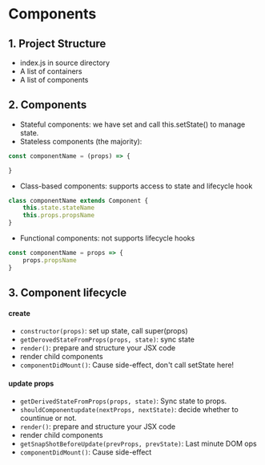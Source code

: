 # Components
## 1. Project Structure
- index.js in source directory
- A list of containers
- A list of components

## 2. Components
- Stateful components: we have set and call this.setState() to manage state.
- Stateless components (the majority): 
```javascript
const componentName = (props) => {

}
```
- Class-based components: supports access to state and lifecycle hook 
```javascript
class componentName extends Component {
    this.state.stateName
    this.props.propsName
}
```
- Functional components: not supports lifecycle hooks
```javascript
const componentName = props => {
    props.propsName
}
```
## 3. Component lifecycle
#### create
- `constructor(props)`: set up state, call super(props)
- `getDerovedStateFromProps(props, state)`: sync state
- `render()`: prepare and structure your JSX code
- render child components
- `componentDidMount()`: Cause side-effect, don't call setState here!
#### update props
- `getDerivedStateFromProps(props, state)`: Sync state to props.
- `shouldComponentupdate(nextProps, nextState)`: decide whether to countinue or not.
- `render()`: prepare and structure your JSX code
- render child components
- `getSnapShotBeforeUpdate(prevProps, prevState)`: Last minute DOM ops
- `componentDidMount()`: Cause side-effect
